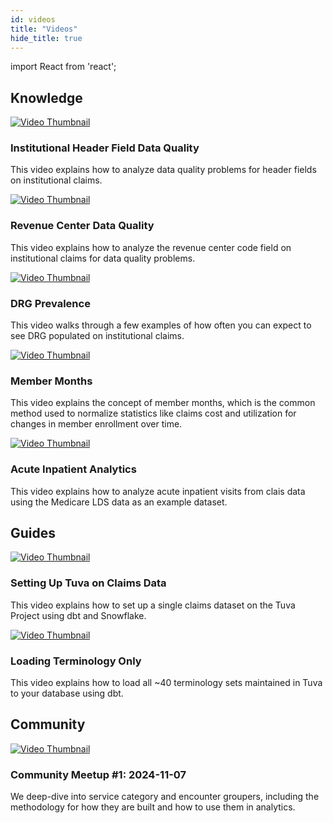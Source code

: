 ```yaml
---
id: videos
title: "Videos"
hide_title: true
---
```


import React from 'react';

## Knowledge

<div style={{ display: "flex", flexDirection: "column", gap: "20px" }}>

<div style={{ display: "flex", alignItems: "flex-start" }}>
  <a href="https://www.youtube.com/watch?v=g6eQ5Xyoak0" target="_blank" rel="noopener noreferrer" style={{ minWidth: "120px", marginRight: "20px" }}>
    <img src="https://img.youtube.com/vi/g6eQ5Xyoak0/0.jpg" alt="Video Thumbnail" style={{ width: "120px", height: "auto", cursor: "pointer" }} />
  </a>
  <div>
    <h3 style={{ margin: "0 0 5px 0" }}>Institutional Header Field Data Quality</h3>
    <p style={{ margin: "0", fontSize: "0.9em", lineHeight: "1.4em" }}>
      This video explains how to analyze data quality problems for header fields on institutional claims.
    </p>
  </div>
</div>

<div style={{ display: "flex", alignItems: "flex-start" }}>
  <a href="https://www.youtube.com/watch?v=LBkrlZ4aSAE" target="_blank" rel="noopener noreferrer" style={{ minWidth: "120px", marginRight: "20px" }}>
    <img src="https://img.youtube.com/vi/LBkrlZ4aSAE/0.jpg" alt="Video Thumbnail" style={{ width: "120px", height: "auto", cursor: "pointer" }} />
  </a>
  <div>
    <h3 style={{ margin: "0 0 5px 0" }}>Revenue Center Data Quality</h3>
    <p style={{ margin: "0", fontSize: "0.9em", lineHeight: "1.4em" }}>
      This video explains how to analyze the revenue center code field on institutional claims for data quality problems.
    </p>
  </div>
</div>

<div style={{ display: "flex", alignItems: "flex-start" }}>
  <a href="https://www.youtube.com/watch?v=T3PiXyB_0go" target="_blank" rel="noopener noreferrer" style={{ minWidth: "120px", marginRight: "20px" }}>
    <img src="https://img.youtube.com/vi/T3PiXyB_0go/0.jpg" alt="Video Thumbnail" style={{ width: "120px", height: "auto", cursor: "pointer" }} />
  </a>
  <div>
    <h3 style={{ margin: "0 0 5px 0" }}>DRG Prevalence</h3>
    <p style={{ margin: "0", fontSize: "0.9em", lineHeight: "1.4em" }}>
      This video walks through a few examples of how often you can expect to see DRG populated on institutional claims.
    </p>
  </div>
</div>

<div style={{ display: "flex", alignItems: "flex-start" }}>
  <a href="https://www.youtube.com/watch?v=UNjUwevyBDk" target="_blank" rel="noopener noreferrer" style={{ minWidth: "120px", marginRight: "20px" }}>
    <img src="https://img.youtube.com/vi/UNjUwevyBDk/0.jpg" alt="Video Thumbnail" style={{ width: "120px", height: "auto", cursor: "pointer" }} />
  </a>
  <div>
    <h3 style={{ margin: "0 0 5px 0" }}>Member Months</h3>
    <p style={{ margin: "0", fontSize: "0.9em", lineHeight: "1.4em" }}>
      This video explains the concept of member months, which is the common method used to normalize statistics like claims cost and utilization for changes in member enrollment over time.
    </p>
  </div>
</div>

<div style={{ display: "flex", alignItems: "flex-start" }}>
  <a href="https://www.youtube.com/watch?v=QdEf718J_2Q" target="_blank" rel="noopener noreferrer" style={{ minWidth: "120px", marginRight: "20px" }}>
    <img src="https://img.youtube.com/vi/QdEf718J_2Q/0.jpg" alt="Video Thumbnail" style={{ width: "120px", height: "auto", cursor: "pointer" }} />
  </a>
  <div>
    <h3 style={{ margin: "0 0 5px 0" }}>Acute Inpatient Analytics</h3>
    <p style={{ margin: "0", fontSize: "0.9em", lineHeight: "1.4em" }}>
      This video explains how to analyze acute inpatient visits from clais data using the Medicare LDS data as an example dataset.
    </p>
  </div>
</div>

</div>


## Guides

<div style={{ display: "flex", flexDirection: "column", gap: "20px" }}>

<div style={{ display: "flex" }}>
  <a href="https://www.youtube.com/watch?v=FWxbrt7Fgiw" target="_blank" rel="noopener noreferrer">
    <img src="https://img.youtube.com/vi/FWxbrt7Fgiw/0.jpg" alt="Video Thumbnail" style={{ width: "120px", marginRight: "20px", cursor: "pointer" }} />
  </a>
  <div>
    <h3 style={{ margin: "0 0 5px 0" }}>Setting Up Tuva on Claims Data</h3>
    <p style={{ margin: "0", fontSize: "0.9em" }}>This video explains how to set up a single claims dataset on the Tuva Project using dbt and Snowflake.</p>
  </div>
</div>

<div style={{ display: "flex" }}>
  <a href="https://www.youtube.com/watch?v=oJyuJ4XFYNI" target="_blank" rel="noopener noreferrer">
    <img src="https://img.youtube.com/vi/oJyuJ4XFYNI/0.jpg" alt="Video Thumbnail" style={{ width: "120px", marginRight: "20px", cursor: "pointer" }} />
  </a>
  <div>
    <h3 style={{ margin: "0 0 5px 0" }}>Loading Terminology Only </h3>
    <p style={{ margin: "0", fontSize: "0.9em" }}>This video explains how to load all ~40 terminology sets maintained in Tuva to your database using dbt.</p>
  </div>
</div>

</div>

## Community

<div style={{ display: "flex", flexDirection: "column", gap: "20px" }}>

<div style={{ display: "flex", alignItems: "flex-start" }}>
  <a href="https://www.youtube.com/watch?v=Yza5z9lVfCs" target="_blank" rel="noopener noreferrer" style={{ minWidth: "120px", marginRight: "20px" }}>
    <img src="https://img.youtube.com/vi/Yza5z9lVfCs/0.jpg" alt="Video Thumbnail" style={{ width: "120px", height: "auto", cursor: "pointer" }} />
  </a>
  <div>
    <h3 style={{ margin: "0 0 5px 0" }}>Community Meetup #1: 2024-11-07</h3>
    <p style={{ margin: "0", fontSize: "0.9em", lineHeight: "1.4em" }}>
      We deep-dive into service category and encounter groupers, including the methodology for how they are built and how to use them in analytics.
    </p>
  </div>
</div>

</div>